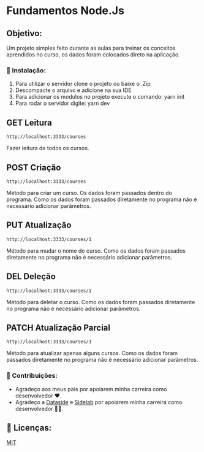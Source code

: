 # Fundamentos Node.Js

## Objetivo:
Um projeto simples feito durante as aulas para treinar os conceitos aprendidos no curso, os dados foram colocados direto na aplicação.

### :wrench: Instalação: 
1. Para utilizar o servidor clone o projeto ou baixe o .Zip
2. Descompacte o arquivo e adicione na sua IDE
3. Para adicionar os modulos no projeto execute o comando: yarn init
4. Para rodar o servidor digite: yarn dev
## GET Leitura
```
http://localhost:3333/courses
```
Fazer leitura de todos os cursos.

## POST Criação
```
http://localhost:3333/courses
```
Método para criar um curso. Os dados foram passados dentro do programa. Como os dados foram passados diretamente no programa não é necessário adicionar parâmetros.

## PUT Atualização
```
http://localhost:3333/courses/1
```
Método para mudar o nome do curso. Como os dados foram passados diretamente no programa não é necessário adicionar parâmetros.

## DEL Deleção
```
http://localhost:3333/courses/1
```
Método para deletar o curso. Como os dados foram passados diretamente no programa não é necessário adicionar parâmetros.

## PATCH Atualização Parcial
```
http://localhost:3333/courses/3
```
Método para atualizar apenas alguns cursos. Como os dados foram passados diretamente no programa não é necessário adicionar parâmetros.

### :handshake: Contribuições: 
* Agradeço aos meus pais por apoiarem minha carreira como desenvolvedor ❤.
* Agradeço a [Dataside](https://www.dataside.com.br/) e [Sidelab](https://www.sidelab.com.br/) por apoiarem minha carreira como desenvolvedor 💚💙. 

## :open_book: Licenças: 
[MIT](https://choosealicense.com/licenses/mit/)